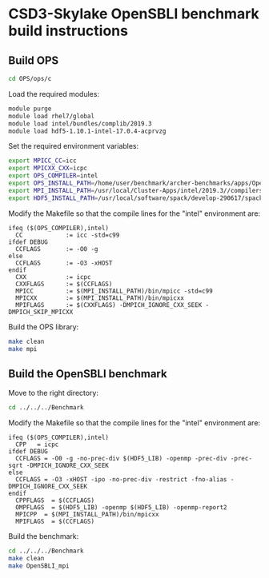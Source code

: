 # CSD3-Skylake OpenSBLI benchmark build instructions

## Build OPS

```bash
cd OPS/ops/c
```

Load the required modules:

```bash
module purge
module load rhel7/global 
module load intel/bundles/complib/2019.3
module load hdf5-1.10.1-intel-17.0.4-acprvzg
```

Set the required environment variables:

```bash
export MPICC_CC=icc
export MPICXX_CXX=icpc
export OPS_COMPILER=intel
export OPS_INSTALL_PATH=/home/user/benchmark/archer-benchmarks/apps/OpenSBLI/source/OPS/ops
export MPI_INSTALL_PATH=/usr/local/Cluster-Apps/intel/2019.3//compilers_and_libraries_2019.3.192/linux/mpi/intel64
export HDF5_INSTALL_PATH=/usr/local/software/spack/develop-290617/spack/opt/spack/linux-rhel7-x86_64/intel-17.0.4/hdf5-1.10.1-acprvzgvcp5qo33z4qpfaod5yg4skbwl
```

Modify the Makefile so that the compile lines for the "intel" environment are:

```
ifeq ($(OPS_COMPILER),intel)
  CC            := icc -std=c99
ifdef DEBUG
  CCFLAGS       := -O0 -g
else
  CCFLAGS       := -O3 -xHOST
endif
  CXX           := icpc
  CXXFLAGS      := $(CCFLAGS)
  MPICC         := $(MPI_INSTALL_PATH)/bin/mpicc -std=c99
  MPICXX        := $(MPI_INSTALL_PATH)/bin/mpicxx
  MPIFLAGS      := $(CXXFLAGS) -DMPICH_IGNORE_CXX_SEEK -DMPICH_SKIP_MPICXX
```

Build the OPS library:

```bash
make clean
make mpi
```

## Build the OpenSBLI benchmark

Move to the right directory:

```bash
cd ../../../Benchmark
```

Modify the Makefile so that the compile lines for the "intel" environment are:

```
ifeq ($(OPS_COMPILER),intel)
  CPP   = icpc
ifdef DEBUG
  CCFLAGS = -O0 -g -no-prec-div $(HDF5_LIB) -openmp -prec-div -prec-sqrt -DMPICH_IGNORE_CXX_SEEK
else
  CCFLAGS = -O3 -xHOST -ipo -no-prec-div -restrict -fno-alias -DMPICH_IGNORE_CXX_SEEK
endif
  CPPFLAGS  = $(CCFLAGS)
  OMPFLAGS  = $(HDF5_LIB) -openmp $(HDF5_LIB) -openmp-report2
  MPICPP  = $(MPI_INSTALL_PATH)/bin/mpicxx
  MPIFLAGS  = $(CCFLAGS)
```

Build the benchmark:

```bash
cd ../../../Benchmark
make clean
make OpenSBLI_mpi
```


